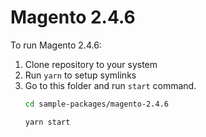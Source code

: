 # Magento 2.4.6

To run Magento 2.4.6:

1. Clone repository to your system
2. Run `yarn` to setup symlinks
3. Go to this folder and run `start` command.
    ```bash
    cd sample-packages/magento-2.4.6

    yarn start
    ```
